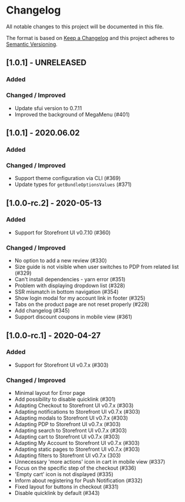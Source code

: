 # Changelog

All notable changes to this project will be documented in this file.

The format is based on [Keep a Changelog](https://keepachangelog.com/en/1.0.0/)
and this project adheres to [Semantic Versioning](https://semver.org/spec/v2.0.0.html).

## [1.0.1] - UNRELEASED

### Added
### Changed / Improved

- Update sfui version to 0.7.11
- Improved the background of MegaMenu (#401)

## [1.0.1] - 2020.06.02

### Added
### Changed / Improved

- Support theme configuration via CLI (#369)
- Update types for `getBundleOptionsValues` (#371)

## [1.0.0-rc.2] - 2020-05-13

### Added

- Support for Storefront UI v0.7.10 (#360)

### Changed / Improved

- No option to add a new review (#330)
- Size guide is not visible when user switches to PDP from related list (#329)
- Can't install dependencies - yarn error (#351)
- Problem with displaying dropdown list (#328)
- SSR mismatch in bottom navigation (#354)
- Show login modal for my account link in footer (#325)
- Tabs on the product page are not reset properly (#228)
- Add changelog (#345)
- Support discount coupons in mobile view (#361)

## [1.0.0-rc.1] - 2020-04-27

### Added

- Support for Storefront UI v0.7.x (#303)

### Changed / Improved

- Minimal layout for Error page
- Add possibility to disable quicklink (#301)
- Adapting Checkout to Storefront UI v0.7.x (#303)
- Adapting notifications to Storefront UI v0.7.x (#303)
- Adapting modals to Storefront UI v0.7.x (#303)
- Adapting PDP to Storefront UI v0.7.x (#303)
- Adapting search to Storefront UI v0.7.x (#303)
- Adapting cart to Storefront UI v0.7.x (#303)
- Adapting My Account to Storefront UI v0.7.x (#303)
- Adapting static pages to Storefront UI v0.7.x (#303)
- Adapting filters to Storefront UI v0.7.x (303)
- Unnecessary 'more actions' icon in cart in mobile view (#337)
- Focus on the specific step of the checkout (#336)
- 'Empty cart' icon is not displayed (#335)
- Inform about registering for Push Notification (#332)
- Fixed layout for buttons in checkout (#331)
- Disable quicklink by default (#343)
